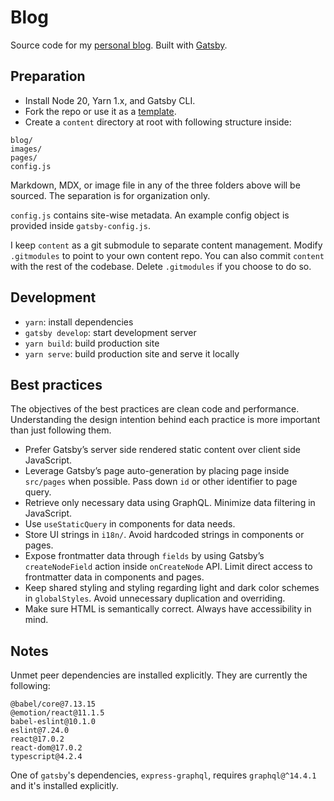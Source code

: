 # Blog

Source code for my [personal blog](https://www.yifengwang.me). Built with [Gatsby](https://www.gatsbyjs.org).

## Preparation

- Install Node 20, Yarn 1.x, and Gatsby CLI.
- Fork the repo or use it as a [template](https://help.github.com/en/github/creating-cloning-and-archiving-repositories/creating-a-repository-from-a-template).
- Create a `content` directory at root with following structure inside:

```
blog/
images/
pages/
config.js
```

Markdown, MDX, or image file in any of the three folders above will be sourced. The separation is for organization only.

`config.js` contains site-wise metadata. An example config object is provided inside `gatsby-config.js`.

I keep `content` as a git submodule to separate content management. Modify `.gitmodules` to point to your own content repo. You can also commit `content` with the rest of the codebase. Delete `.gitmodules` if you choose to do so.

## Development

- `yarn`: install dependencies
- `gatsby develop`: start development server
- `yarn build`: build production site
- `yarn serve`: build production site and serve it locally

## Best practices

The objectives of the best practices are clean code and performance. Understanding the design intention behind each practice is more important than just following them.

- Prefer Gatsby’s server side rendered static content over client side JavaScript.
- Leverage Gatsby’s page auto-generation by placing page inside `src/pages` when possible. Pass down `id` or other identifier to page query.
- Retrieve only necessary data using GraphQL. Minimize data filtering in JavaScript.
- Use `useStaticQuery` in components for data needs.
- Store UI strings in `i18n/`. Avoid hardcoded strings in components or pages.
- Expose frontmatter data through `fields` by using Gatsby’s `createNodeField` action inside `onCreateNode` API. Limit direct access to frontmatter data in components and pages.
- Keep shared styling and styling regarding light and dark color schemes in `globalStyles`. Avoid unnecessary duplication and overriding.
- Make sure HTML is semantically correct. Always have accessibility in mind.

## Notes

Unmet peer dependencies are installed explicitly. They are currently the following:

```
@babel/core@7.13.15
@emotion/react@11.1.5
babel-eslint@10.1.0
eslint@7.24.0
react@17.0.2
react-dom@17.0.2
typescript@4.2.4
```

One of `gatsby`'s dependencies, `express-graphql`, requires `graphql@^14.4.1` and it's installed explicitly.
